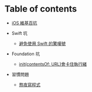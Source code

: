 # Table of contents

* [iOS 維基百坑](README.md)

* Swift 坑
  * [避免使用 Swift 的驚嘆號](swift-pitfalls/avoid-exclamation.md)
* Foundation 坑
  * [init\(contentsOf: URL\)會卡住執行緒](foundation-pitfalls/contentsof-url.md)
* 習慣問題
  * [熬夜寫程式](habits/late-night.md)
